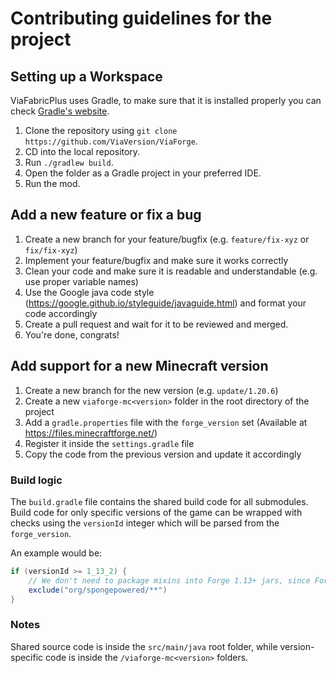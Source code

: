# Contributing guidelines for the project

## Setting up a Workspace
ViaFabricPlus uses Gradle, to make sure that it is installed properly you can check [Gradle's website](https://gradle.org/install/).
1. Clone the repository using `git clone https://github.com/ViaVersion/ViaForge`.
2. CD into the local repository.
3. Run `./gradlew build`.
4. Open the folder as a Gradle project in your preferred IDE.
5. Run the mod.

## Add a new feature or fix a bug
1. Create a new branch for your feature/bugfix (e.g. `feature/fix-xyz` or `fix/fix-xyz`)
2. Implement your feature/bugfix and make sure it works correctly
3. Clean your code and make sure it is readable and understandable (e.g. use proper variable names)
4. Use the Google java code style (https://google.github.io/styleguide/javaguide.html) and format your code accordingly
5. Create a pull request and wait for it to be reviewed and merged.
6. You're done, congrats!

## Add support for a new Minecraft version
1. Create a new branch for the new version (e.g. `update/1.20.6`)
2. Create a new `viaforge-mc<version>` folder in the root directory of the project
3. Add a `gradle.properties` file with the `forge_version` set (Available at https://files.minecraftforge.net/)
4. Register it inside the `settings.gradle` file
5. Copy the code from the previous version and update it accordingly

### Build logic
The `build.gradle` file contains the shared build code for all submodules. Build code for only specific versions
of the game can be wrapped with checks using the `versionId` integer which will be parsed from the `forge_version`.

An example would be:
````groovy
if (versionId >= 1_13_2) {
    // We don't need to package mixins into Forge 1.13+ jars, since Forge already has it
    exclude("org/spongepowered/**")
}
````

### Notes
Shared source code is inside the ``src/main/java`` root folder, while version-specific code is inside the ``/viaforge-mc<version>`` folders.
